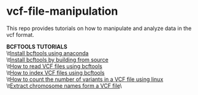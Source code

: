 # vcf-file-manipulation

This repo provides tutorials on how to manipulate and analyze data in the vcf format.

**BCFTOOLS TUTORIALS**\
\t[Install bcftools using anaconda](https://youtu.be/BLhVqBXL_v4) \
\t[Install bcftools by building from source](https://youtu.be/EJGz3yryrPo)\
\t[How to read VCF files using bcftools](https://youtu.be/7W7hrWNyCaM) \
\t[How to index VCF files using bcftools](https://youtu.be/U43vbqZ1pj8) \
\t[How to count the number of variants in a VCF file using linux](https://youtu.be/2XOnNgqRizs) \
\t[Extract chromosome names form a VCF file](https://youtu.be/xT85qE-cR3w)\
